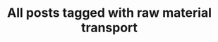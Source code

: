 ---
layout: tag
title: "All posts tagged with raw material transport"
permalink: /weblog/tags/raw-material-transport/
taxonomy: raw material transport
---